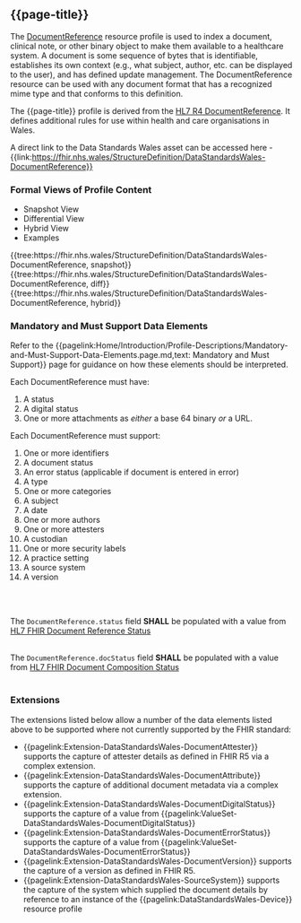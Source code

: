 <div class="warning"><span class="ExperiWarn"></span></div>

## {{page-title}}
The [DocumentReference](https://www.hl7.org/fhir/r4/documentreference.html) resource profile is used to index a document, clinical note, or other binary object to make them available to a healthcare system. A document is some sequence of bytes that is identifiable, establishes its own context (e.g., what subject, author, etc. can be displayed to the user), and has defined update management. The DocumentReference resource can be used with any document format that has a recognized mime type and that conforms to this definition.

The {{page-title}} profile is derived from the [HL7 R4 DocumentReference](https://www.hl7.org/fhir/r4/documentreference.html). It defines additional rules for use within health and care organisations in Wales.

A direct link to the Data Standards Wales asset can be accessed here - {{link:https://fhir.nhs.wales/StructureDefinition/DataStandardsWales-DocumentReference}}

### Formal Views of Profile Content
<div class="tab-wrap">
  <ul class="tab-head">
    <li class="tablink tab-active" onclick="openCity(this,'tabsnap')" data-target="tabsnap">
      Snapshot View
    </li>
    <li class="tablink" onclick="openCity(this,'tabdiff')" data-target="tabdiff">
      Differential View
    </li>
    <li class="tablink" onclick="openCity(this,'tabhybrid')" data-target="tabhybrid">
      Hybrid View
    </li>
    <li class="tablink" onclick="openCity(this,'tabeg')" data-target="tabeg">
      Examples
    </li>    
  </ul>
  <div class="tab-main">
    <div id="tabsnap" class="tabcontent active">      
      {{tree:https://fhir.nhs.wales/StructureDefinition/DataStandardsWales-DocumentReference, snapshot}}
    </div>
    <div id="tabdiff" class="tabcontent">
      {{tree:https://fhir.nhs.wales/StructureDefinition/DataStandardsWales-DocumentReference, diff}}
  </div>
    <div id="tabhybrid" class="tabcontent">
      {{tree:https://fhir.nhs.wales/StructureDefinition/DataStandardsWales-DocumentReference, hybrid}}
  </div>
  <div id="tabeg" class="tabcontent">

  </div>
</div>

### Mandatory and Must Support Data Elements
Refer to the {{pagelink:Home/Introduction/Profile-Descriptions/Mandatory-and-Must-Support-Data-Elements.page.md,text: Mandatory and Must Support}} page for guidance on how these elements should be interpreted.
 
Each DocumentReference must have:
1. A status
1. A digital status
1. One or more attachments as *either* a base 64 binary *or* a URL. 

Each DocumentReference must support:
1. One or more identifiers
1. A document status
1. An error status (applicable if document is entered in error)
1. A type
1. One or more categories
1. A subject
1. A date
1. One or more authors
1. One or more attesters
1. A custodian
1. One or more security labels
1. A practice setting
1. A source system
1. A version

<br><br>

The `DocumentReference.status` field **SHALL** be populated with a value from [HL7 FHIR Document Reference Status](http://hl7.org/fhir/ValueSet/document-reference-status|4.0.1)
<br><br>

The `DocumentReference.docStatus` field **SHALL** be populated with a value from [HL7 FHIR Document Composition Status](http://hl7.org/fhir/ValueSet/composition-status|4.0.1)
<br><br>

### Extensions
The extensions listed below allow a number of the data elements listed above to be supported where not currently supported by the FHIR standard: 
  * {{pagelink:Extension-DataStandardsWales-DocumentAttester}} supports the capture of attester details as defined in FHIR R5 via a complex extension.
  * {{pagelink:Extension-DataStandardsWales-DocumentAttribute}} supports the capture of additional document metadata via a complex extension.
  * {{pagelink:Extension-DataStandardsWales-DocumentDigitalStatus}} supports the capture of a value from {{pagelink:ValueSet-DataStandardsWales-DocumentDigitalStatus}}
  * {{pagelink:Extension-DataStandardsWales-DocumentErrorStatus}} supports the capture of a value from {{pagelink:ValueSet-DataStandardsWales-DocumentErrorStatus}}
  * {{pagelink:Extension-DataStandardsWales-DocumentVersion}} supports the capture of a version as defined in FHIR R5.
  * {{pagelink:Extension-DataStandardsWales-SourceSystem}} supports the capture of the system which supplied the document details by reference to an instance of the {{pagelink:DataStandardsWales-Device}} resource profile
